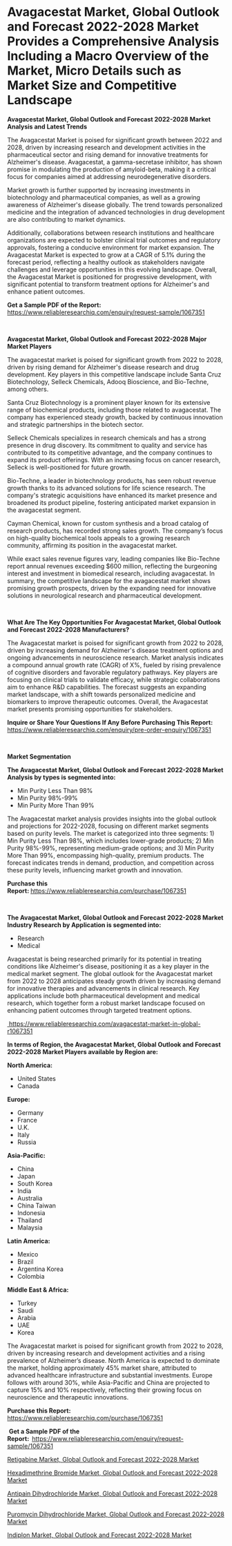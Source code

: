 <p><h1>Avagacestat Market, Global Outlook and Forecast 2022-2028 Market Provides a Comprehensive Analysis Including a Macro Overview of the Market, Micro Details such as Market Size and Competitive Landscape</h1></p><p><strong>Avagacestat Market, Global Outlook and Forecast 2022-2028 Market Analysis and Latest Trends</strong></p>
<p><p>The Avagacestat Market is poised for significant growth between 2022 and 2028, driven by increasing research and development activities in the pharmaceutical sector and rising demand for innovative treatments for Alzheimer's disease. Avagacestat, a gamma-secretase inhibitor, has shown promise in modulating the production of amyloid-beta, making it a critical focus for companies aimed at addressing neurodegenerative disorders.</p><p>Market growth is further supported by increasing investments in biotechnology and pharmaceutical companies, as well as a growing awareness of Alzheimer's disease globally. The trend towards personalized medicine and the integration of advanced technologies in drug development are also contributing to market dynamics.</p><p>Additionally, collaborations between research institutions and healthcare organizations are expected to bolster clinical trial outcomes and regulatory approvals, fostering a conducive environment for market expansion. The Avagacestat Market is expected to grow at a CAGR of 5.1% during the forecast period, reflecting a healthy outlook as stakeholders navigate challenges and leverage opportunities in this evolving landscape. Overall, the Avagacestat Market is positioned for progressive development, with significant potential to transform treatment options for Alzheimer's and enhance patient outcomes.</p></p>
<p><strong>Get a Sample PDF of the Report:&nbsp;</strong> <a href="https://www.reliableresearchiq.com/enquiry/request-sample/1067351?utm_campaign=114&utm_medium=2&utm_source=Github&utm_content=ia&utm_term=21032025&utm_id=avagacestat-market-global-outlook-and-forecast-2022-2028">https://www.reliableresearchiq.com/enquiry/request-sample/1067351</a></p>
<p>&nbsp;</p>
<p><strong>Avagacestat Market, Global Outlook and Forecast 2022-2028 Major Market Players</strong></p>
<p><p>The avagacestat market is poised for significant growth from 2022 to 2028, driven by rising demand for Alzheimer's disease research and drug development. Key players in this competitive landscape include Santa Cruz Biotechnology, Selleck Chemicals, Adooq Bioscience, and Bio-Techne, among others.</p><p>Santa Cruz Biotechnology is a prominent player known for its extensive range of biochemical products, including those related to avagacestat. The company has experienced steady growth, backed by continuous innovation and strategic partnerships in the biotech sector.</p><p>Selleck Chemicals specializes in research chemicals and has a strong presence in drug discovery. Its commitment to quality and service has contributed to its competitive advantage, and the company continues to expand its product offerings. With an increasing focus on cancer research, Selleck is well-positioned for future growth.</p><p>Bio-Techne, a leader in biotechnology products, has seen robust revenue growth thanks to its advanced solutions for life science research. The company's strategic acquisitions have enhanced its market presence and broadened its product pipeline, fostering anticipated market expansion in the avagacestat segment.</p><p>Cayman Chemical, known for custom synthesis and a broad catalog of research products, has recorded strong sales growth. The company’s focus on high-quality biochemical tools appeals to a growing research community, affirming its position in the avagacestat market.</p><p>While exact sales revenue figures vary, leading companies like Bio-Techne report annual revenues exceeding $600 million, reflecting the burgeoning interest and investment in biomedical research, including avagacestat. In summary, the competitive landscape for the avagacestat market shows promising growth prospects, driven by the expanding need for innovative solutions in neurological research and pharmaceutical development.</p></p>
<p>&nbsp;</p>
<p><strong>What Are The Key Opportunities For Avagacestat Market, Global Outlook and Forecast 2022-2028 Manufacturers?</strong></p>
<p><p>The Avagacestat market is poised for significant growth from 2022 to 2028, driven by increasing demand for Alzheimer's disease treatment options and ongoing advancements in neuroscience research. Market analysis indicates a compound annual growth rate (CAGR) of X%, fueled by rising prevalence of cognitive disorders and favorable regulatory pathways. Key players are focusing on clinical trials to validate efficacy, while strategic collaborations aim to enhance R&D capabilities. The forecast suggests an expanding market landscape, with a shift towards personalized medicine and biomarkers to improve therapeutic outcomes. Overall, the Avagacestat market presents promising opportunities for stakeholders.</p></p>
<p><strong>Inquire or Share Your Questions If Any Before Purchasing This Report:</strong> <a href="https://www.reliableresearchiq.com/enquiry/pre-order-enquiry/1067351?utm_campaign=114&utm_medium=2&utm_source=Github&utm_content=ia&utm_term=21032025&utm_id=avagacestat-market-global-outlook-and-forecast-2022-2028">https://www.reliableresearchiq.com/enquiry/pre-order-enquiry/1067351</a></p>
<p>&nbsp;</p>
<p><strong>Market Segmentation</strong></p>
<p><strong>The Avagacestat Market, Global Outlook and Forecast 2022-2028 Market Analysis by types is segmented into:</strong></p>
<p><ul><li>Min Purity Less Than 98%</li><li>Min Purity 98%-99%</li><li>Min Purity More Than 99%</li></ul></p>
<p><p>The Avagacestat market analysis provides insights into the global outlook and projections for 2022-2028, focusing on different market segments based on purity levels. The market is categorized into three segments: 1) Min Purity Less Than 98%, which includes lower-grade products; 2) Min Purity 98%-99%, representing medium-grade options; and 3) Min Purity More Than 99%, encompassing high-quality, premium products. The forecast indicates trends in demand, production, and competition across these purity levels, influencing market growth and innovation.</p></p>
<p><strong>Purchase this Report:&nbsp;</strong><a href="https://www.reliableresearchiq.com/purchase/1067351?utm_campaign=114&utm_medium=2&utm_source=Github&utm_content=ia&utm_term=21032025&utm_id=avagacestat-market-global-outlook-and-forecast-2022-2028">https://www.reliableresearchiq.com/purchase/1067351</a></p>
<p>&nbsp;</p>
<p><strong>The Avagacestat Market, Global Outlook and Forecast 2022-2028 Market Industry Research by Application is segmented into:</strong></p>
<p><ul><li>Research</li><li>Medical</li></ul></p>
<p><p>Avagacestat is being researched primarily for its potential in treating conditions like Alzheimer's disease, positioning it as a key player in the medical market segment. The global outlook for the Avagacestat market from 2022 to 2028 anticipates steady growth driven by increasing demand for innovative therapies and advancements in clinical research. Key applications include both pharmaceutical development and medical research, which together form a robust market landscape focused on enhancing patient outcomes through targeted treatment options.</p></p>
<p><a href="https://www.reliableresearchiq.com/avagacestat-market-in-global-r1067351?utm_campaign=114&utm_medium=2&utm_source=Github&utm_content=ia&utm_term=21032025&utm_id=avagacestat-market-global-outlook-and-forecast-2022-2028">&nbsp;https://www.reliableresearchiq.com/avagacestat-market-in-global-r1067351</a></p>
<p><strong>In terms of Region, the Avagacestat Market, Global Outlook and Forecast 2022-2028 Market Players available by Region are:</strong></p>
<p>
    <p> <strong> North America: </strong>
        <ul>
            <li>United States</li>
            <li>Canada</li>
        </ul>
        </p> 
    <p> <strong> Europe: </strong>
        <ul>
            <li>Germany</li>
            <li>France</li>
            <li>U.K.</li>
            <li>Italy</li>
            <li>Russia</li>
        </ul>
        </p> 
    <p> <strong> Asia-Pacific: </strong>
        <ul>
            <li>China</li>
            <li>Japan</li>
            <li>South Korea</li>
            <li>India</li>
            <li>Australia</li>
            <li>China Taiwan</li>
            <li>Indonesia</li>
            <li>Thailand</li>
            <li>Malaysia</li>
        </ul>
        </p> 
    <p> <strong> Latin America: </strong>
        <ul>
            <li>Mexico</li>
            <li>Brazil</li>
            <li>Argentina Korea</li>
            <li>Colombia</li>
        </ul>
        </p> 
    <p> <strong> Middle East & Africa: </strong>
        <ul>
            <li>Turkey</li>
            <li>Saudi</li>
            <li>Arabia</li>
            <li>UAE</li>
            <li>Korea</li>
        </ul>
    </p>
    </p>
<p><p>The Avagacestat market is poised for significant growth from 2022 to 2028, driven by increasing research and development activities and a rising prevalence of Alzheimer’s disease. North America is expected to dominate the market, holding approximately 45% market share, attributed to advanced healthcare infrastructure and substantial investments. Europe follows with around 30%, while Asia-Pacific and China are projected to capture 15% and 10% respectively, reflecting their growing focus on neuroscience and therapeutic innovations.</p></p>
<p><strong>Purchase this Report: </strong><a href="https://www.reliableresearchiq.com/purchase/1067351?utm_campaign=114&utm_medium=2&utm_source=Github&utm_content=ia&utm_term=21032025&utm_id=avagacestat-market-global-outlook-and-forecast-2022-2028">https://www.reliableresearchiq.com/purchase/1067351</a></p>
<p>&nbsp;<strong>Get a Sample PDF of the Report:&nbsp;&nbsp;</strong><a href="https://www.reliableresearchiq.com/enquiry/request-sample/1067351?utm_campaign=114&utm_medium=2&utm_source=Github&utm_content=ia&utm_term=21032025&utm_id=avagacestat-market-global-outlook-and-forecast-2022-2028">https://www.reliableresearchiq.com/enquiry/request-sample/1067351</a></p>
<p><strong></strong></p>
<p><p><a href="https://github.com/kluviabolofo/Market-Research-Report-List-1/blob/main/retigabine-market-global-outlook-and-forecast-2022-2028-market.md?utm_campaign=114&utm_medium=2&utm_source=Github&utm_content=ia&utm_term=21032025&utm_id=avagacestat-market-global-outlook-and-forecast-2022-2028">Retigabine Market, Global Outlook and Forecast 2022-2028 Market</a></p><p><a href="https://github.com/toghojbeinta/Market-Research-Report-List-1/blob/main/hexadimethrine-bromide-market-global-outlook-and-forecast-2022-2028-market.md?utm_campaign=114&utm_medium=2&utm_source=Github&utm_content=ia&utm_term=21032025&utm_id=avagacestat-market-global-outlook-and-forecast-2022-2028">Hexadimethrine Bromide Market, Global Outlook and Forecast 2022-2028 Market</a></p><p><a href="https://github.com/spehnluenaru/Market-Research-Report-List-1/blob/main/antipain-dihydrochloride-market-global-outlook-and-forecast-2022-2028-market.md?utm_campaign=114&utm_medium=2&utm_source=Github&utm_content=ia&utm_term=21032025&utm_id=avagacestat-market-global-outlook-and-forecast-2022-2028">Antipain Dihydrochloride Market, Global Outlook and Forecast 2022-2028 Market</a></p><p><a href="https://github.com/alefermeivys/Market-Research-Report-List-1/blob/main/puromycin-dihydrochloride-market-global-outlook-and-forecast-2022-2028-market.md?utm_campaign=114&utm_medium=2&utm_source=Github&utm_content=ia&utm_term=21032025&utm_id=avagacestat-market-global-outlook-and-forecast-2022-2028">Puromycin Dihydrochloride Market, Global Outlook and Forecast 2022-2028 Market</a></p><p><a href="https://github.com/jaspartatin/Market-Research-Report-List-1/blob/main/indiplon-market-global-outlook-and-forecast-2022-2028-market.md?utm_campaign=114&utm_medium=2&utm_source=Github&utm_content=ia&utm_term=21032025&utm_id=avagacestat-market-global-outlook-and-forecast-2022-2028">Indiplon Market, Global Outlook and Forecast 2022-2028 Market</a></p></p>